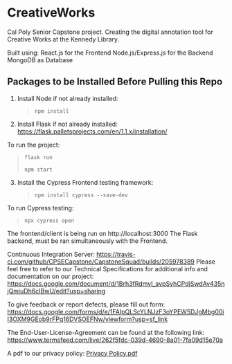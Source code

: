 # CreativeWorks
Cal Poly Senior Capstone project. Creating the digital annotation tool for Creative Works at the Kennedy Library.

Built using: 
  React.js for the Frontend
  Node.js/Express.js for the Backend
  MongoDB as Database

## Packages to be Installed Before Pulling this Repo
1. Install Node if not already installed:
   > `npm install`

2. Install Flask if not already installed: https://flask.palletsprojects.com/en/1.1.x/installation/
   
To run the project:
   > `flask run`
   > 
   > `npm start`
3. Install the Cypress Frontend testing framework:
   > `npm install cypress --save-dev`
   
To run Cypress testing:  
   > `npx cypress open`

The frontend/client is being run on http://localhost:3000 
The Flask backend, must be ran simultaneously with the Frontend.

Continuous Integration Server: https://travis-ci.com/github/CPSECapstone/CapstoneSquad/builds/205978389
Please feel free to refer to our Technical Specifications for additional info and documentation on our project:
  https://docs.google.com/document/d/1Brh3fRdmyI_avpSyhCPdjSwdAv435njQmiuDh6cIBwU/edit?usp=sharing
  
 To give feedback or report defects, please fill out form:
 https://docs.google.com/forms/d/e/1FAIpQLScYLNJzF3oYPEW5DJgMbg00iI3OXM9GEob9rFPq16DVSOEFNw/viewform?usp=sf_link
 
 The End-User-License-Agreement can be found at the following link:
 https://www.termsfeed.com/live/262f5fdc-039d-4690-8a01-7fa09d15e70a
 
A pdf to our privacy policy:
[Privacy Policy.pdf](https://github.com/CPSECapstone/CapstoneSquad/files/6314624/Privacy.Policy.pdf)

